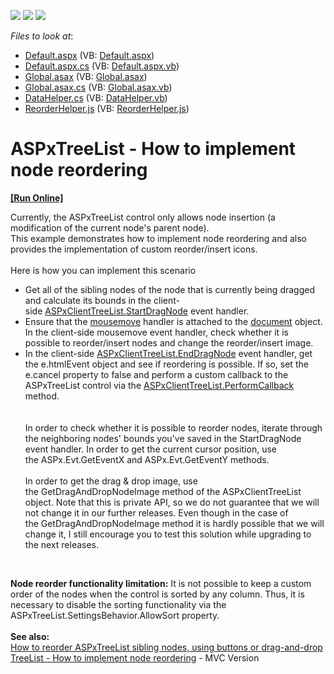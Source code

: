 <!-- default badges list -->
![](https://img.shields.io/endpoint?url=https://codecentral.devexpress.com/api/v1/VersionRange/128548244/16.1.14%2B)
[![](https://img.shields.io/badge/Open_in_DevExpress_Support_Center-FF7200?style=flat-square&logo=DevExpress&logoColor=white)](https://supportcenter.devexpress.com/ticket/details/T604737)
[![](https://img.shields.io/badge/📖_How_to_use_DevExpress_Examples-e9f6fc?style=flat-square)](https://docs.devexpress.com/GeneralInformation/403183)
<!-- default badges end -->
<!-- default file list -->
*Files to look at*:

* [Default.aspx](./CS/NodeReordering/Default.aspx) (VB: [Default.aspx](./VB/NodeReordering/Default.aspx))
* [Default.aspx.cs](./CS/NodeReordering/Default.aspx.cs) (VB: [Default.aspx.vb](./VB/NodeReordering/Default.aspx.vb))
* [Global.asax](./CS/NodeReordering/Global.asax) (VB: [Global.asax](./VB/NodeReordering/Global.asax))
* [Global.asax.cs](./CS/NodeReordering/Global.asax.cs) (VB: [Global.asax.vb](./VB/NodeReordering/Global.asax.vb))
* [DataHelper.cs](./CS/NodeReordering/Models/DataHelper.cs) (VB: [DataHelper.vb](./VB/NodeReordering/Models/DataHelper.vb))
* [ReorderHelper.js](./CS/NodeReordering/Scripts/ReorderHelper.js) (VB: [ReorderHelper.js](./VB/NodeReordering/Scripts/ReorderHelper.js))
<!-- default file list end -->
# ASPxTreeList - How to implement node reordering
<!-- run online -->
**[[Run Online]](https://codecentral.devexpress.com/t604737/)**
<!-- run online end -->


<p>Currently, the ASPxTreeList control only allows node insertion (a modification of the current node's parent node). <br>This example demonstrates how to implement node reordering and also provides the implementation of custom reorder/insert icons. <br><br>Here is how you can implement this scenario

* Get all of the sibling nodes of the node that is currently being dragged and calculate its bounds in the client-side <a href="https://documentation.devexpress.com/AspNet/DevExpressWebASPxTreeListScriptsASPxClientTreeList_StartDragNodetopic.aspx">ASPxClientTreeList.StartDragNode</a> event handler.
* Ensure that the <a href="http://www.w3schools.com/jsref/event_onmousemove.asp">mousemove</a> handler is attached to the <a href="http://www.w3schools.com/jsref/dom_obj_document.asp">document</a> object. In the client-side mousemove event handler, check whether it is possible to reorder/insert nodes and change the reorder/insert image.
* In the client-side <a href="https://documentation.devexpress.com/AspNet/DevExpressWebASPxTreeListScriptsASPxClientTreeList_EndDragNodetopic.aspx">ASPxClientTreeList.EndDragNode</a> event handler, get the e.htmlEvent object and see if reordering is possible. If so, set the e.cancel property to false and perform a custom callback to the ASPxTreeList control via the <a href="https://documentation.devexpress.com/AspNet/DevExpress.Web.ASPxTreeList.Scripts.ASPxClientTreeList.PerformCallback.overloads">ASPxClientTreeList.PerformCallback</a> method.<br><br><br>In order to check whether it is possible to reorder nodes, iterate through the neighboring nodes' bounds you've saved in the StartDragNode event handler. In order to get the current cursor position, use the ASPx.Evt.GetEventX and ASPx.Evt.GetEventY methods. <br><br>In order to get the drag & drop image, use the GetDragAndDropNodeImage method of the ASPxClientTreeList object. Note that this is private API, so we do not guarantee that we will not change it in our further releases. Even though in the case of the GetDragAndDropNodeImage method it is hardly possible that we will change it, I still encourage you to test this solution while upgrading to the next releases.</p>
<p> </p>
<p><strong>Node reorder functionality limitation:</strong> It is not possible to keep a custom order of the nodes when the control is sorted by any column. Thus, it is necessary to disable the sorting functionality via the ASPxTreeList.SettingsBehavior.AllowSort property.<br><br><strong>See also:</strong> <br><a href="https://www.devexpress.com/Support/Center/Example/Details/E3850">How to reorder ASPxTreeList sibling nodes, using buttons or drag-and-drop</a><br><a href="https://www.devexpress.com/Support/Center/Example/Details/T450346/treelist-how-to-implement-node-reordering">TreeList - How to implement node reordering</a> - MVC Version</p>

<br/>


